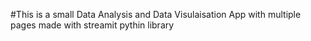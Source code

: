 #This is a small Data Analysis and Data Visulaisation App with multiple pages made with streamit pythin library
